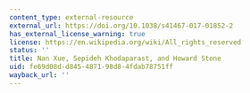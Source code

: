 ```yaml
---
content_type: external-resource
external_url: https://doi.org/10.1038/s41467-017-01852-2
has_external_license_warning: true
license: https://en.wikipedia.org/wiki/All_rights_reserved
status: ''
title: Nan Xue, Sepideh Khodaparast, and Howard Stone
uid: fe69d08d-d845-4871-98d8-4fdab78751ff
wayback_url: ''
---
```

